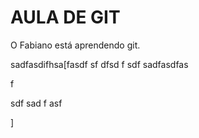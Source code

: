 # AULA DE GIT
O Fabiano está aprendendo git.

sadfasdifhsa[fasdf
sf
dfsd
f
sdf
sadfasdfas

f




sdf
sad
f
asf


]